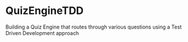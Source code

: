 # QuizEngineTDD
Building a Quiz Engine that routes through various questions using a Test Driven Development approach
